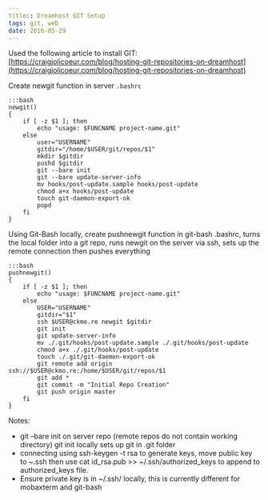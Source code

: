 ```yaml
---
title:: Dreamhost GIT Setup
tags: git, web
date: 2016-05-29
---
```

Used the following article to install GIT: [https://craigjolicoeur.com/blog/hosting-git-repositories-on-dreamhost](https://craigjolicoeur.com/blog/hosting-git-repositories-on-dreamhost)

Create newgit function in server `.bashrc`

    :::bash
    newgit()
    {
        if [ -z $1 ]; then
            echo "usage: $FUNCNAME project-name.git"
        else
            user="USERNAME"
            gitdir="/home/$USER/git/repos/$1"
            mkdir $gitdir
            pushd $gitdir
            git --bare init
            git --bare update-server-info
            mv hooks/post-update.sample hooks/post-update
            chmod a+x hooks/post-update
            touch git-daemon-export-ok
            popd
        fi
    }
    
Using Git-Bash locally, create pushnewgit function in git-bash .bashrc, turns the local folder into a git repo, runs newgit on the server via ssh, sets up the remote connection then pushes everything

    :::bash
    pushnewgit()
    {
        if [ -z $1 ]; then
            echo "usage: $FUNCNAME project-name.git"
        else
            USER="USERNAME"
            gitdir="$1"
            ssh $USER@ckmo.re newgit $gitdir
            git init
            git update-server-info
            mv ./.git/hooks/post-update.sample ./.git/hooks/post-update
            chmod a+x ./.git/hooks/post-update
            touch ./.git/git-daemon-export-ok
            git remote add origin ssh://$USER@ckmo.re:/home/$USER/git/repos/$1
            git add *
            git commit -m "Initial Repo Creation"
            git push origin master
        fi
    }

Notes:

* git –bare init on server repo (remote repos do not contain working directory) git init locally sets up git in .git folder
* connecting using ssh-keygen -t rsa to generate keys, move public key to ~.ssh then use cat id_rsa.pub >> ~/.ssh/authorized_keys to append to authorized_keys file.
* Ensure private key is in ~/.ssh/ locally, this is currently different for mobaxterm and git-bash